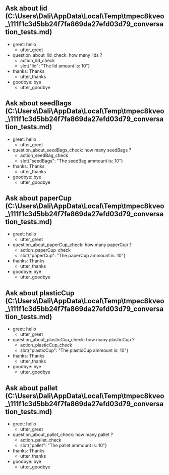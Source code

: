 ## Ask about lid (C:\Users\Dali\AppData\Local\Temp\tmpec8kveo_\111f1c3d5bb24f7fa869da27efd03d79_conversation_tests.md)
* greet: hello
    - utter_greet
* question_about_lid_check: how many lids ?
    - action_lid_check   <!-- predicted: utter_goodbye -->
    - slot{"lid": "The lid amount is: 10"}
* thanks: Thanks
    - utter_thanks
* goodbye: bye
    - utter_goodbye


## Ask about seedBags (C:\Users\Dali\AppData\Local\Temp\tmpec8kveo_\111f1c3d5bb24f7fa869da27efd03d79_conversation_tests.md)
* greet: hello
    - utter_greet
* question_about_seedBags_check: how many seedBags ?   <!-- predicted: question_about_seedBag_check: how many seedBags ? -->
    - action_seedBag_check   <!-- predicted: utter_affirm -->
    - slot{"seedBags": "The seedBag ammount is: 10"}
* thanks: Thanks
    - utter_thanks
* goodbye: bye
    - utter_goodbye


## Ask about paperCup (C:\Users\Dali\AppData\Local\Temp\tmpec8kveo_\111f1c3d5bb24f7fa869da27efd03d79_conversation_tests.md)
* greet: hello
    - utter_greet
* question_about_paperCup_check: how many paperCup ?   <!-- predicted: out_of_scope: how many [paperCup](ORG) ? -->
    - action_paperCup_check   <!-- predicted: utter_affirm -->
    - slot{"paperCup": "The paperCup ammount is: 10"}
* thanks: Thanks
    - utter_thanks
* goodbye: bye
    - utter_goodbye


## Ask about plasticCup (C:\Users\Dali\AppData\Local\Temp\tmpec8kveo_\111f1c3d5bb24f7fa869da27efd03d79_conversation_tests.md)
* greet: hello
    - utter_greet
* question_about_plasticCup_check: how many plasticCup ?   <!-- predicted: out_of_scope: how many [plasticCup](ORG) ? -->
    - action_plasticCup_check   <!-- predicted: utter_affirm -->
    - slot{"plasticCup": "The plasticCup ammount is: 10"}
* thanks: Thanks
    - utter_thanks
* goodbye: bye
    - utter_goodbye


## Ask about pallet (C:\Users\Dali\AppData\Local\Temp\tmpec8kveo_\111f1c3d5bb24f7fa869da27efd03d79_conversation_tests.md)
* greet: hello
    - utter_greet
* question_about_pallet_check: how many pallet ?
    - action_pallet_check   <!-- predicted: utter_affirm -->
    - slot{"pallet": "The pallet ammount is: 10"}
* thanks: Thanks
    - utter_thanks
* goodbye: bye
    - utter_goodbye


